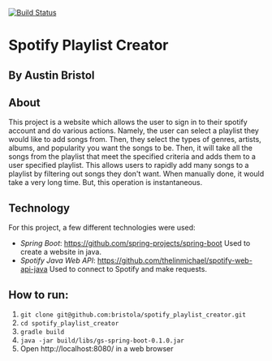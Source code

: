 [![Build Status](https://travis-ci.com/bristola/spotify_playlist_creator.svg?branch=master)](https://travis-ci.com/bristola/spotify_playlist_creator)

# Spotify Playlist Creator
## By Austin Bristol

## About

This project is a website which allows the user to sign in to their spotify account and do various actions. Namely, the user can select a playlist they would like to add songs from. Then, they select the types of genres, artists, albums, and popularity you want the songs to be. Then, it will take all the songs from the playlist that meet the specified criteria and adds them to a user specified playlist. This allows users to rapidly add many songs to a playlist by filtering out songs they don't want. When manually done, it would take a very long time. But, this operation is instantaneous.

## Technology

For this project, a few different technologies were used:
- *Spring Boot*: https://github.com/spring-projects/spring-boot
Used to create a website in java.
- *Spotify Java Web API*: https://github.com/thelinmichael/spotify-web-api-java
Used to connect to Spotify and make requests.

## How to run:

1. ```git clone git@github.com:bristola/spotify_playlist_creator.git```
2. ```cd spotify_playlist_creator```
3. ```gradle build```
4. ```java -jar build/libs/gs-spring-boot-0.1.0.jar```
5. Open http://localhost:8080/ in a web browser
